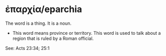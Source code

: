 # ἐπαρχία/eparchia
The word is a thing. It is a noun.

* This word means province or territory. This word is used to talk about a region that is ruled by a Roman official.

See: Acts 23:34; 25:1
